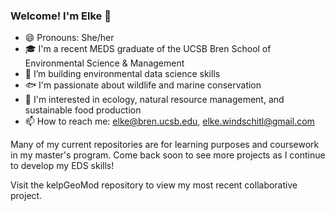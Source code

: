 ### Welcome! I'm Elke 👋

- 😄 Pronouns: She/her
- 🎓 I'm a recent MEDS graduate of the UCSB Bren School of Environmental Science & Management
- 🌱 I’m building environmental data science skills
- 🐟 I'm passionate about wildlife and marine conservation
- 🌲 I'm interested in ecology, natural resource management, and sustainable food production
- 📫 How to reach me: elke@bren.ucsb.edu, elke.windschitl@gmail.com

Many of my current repositories are for learning purposes and coursework in my master's program. Come back soon to see more projects as I continue to develop my EDS skills!

Visit the kelpGeoMod repository to view my most recent collaborative project.
<!--
**elkewind/elkewind** is a ✨ _special_ ✨ repository because its `README.md` (this file) appears on your GitHub profile.

Here are some ideas to get you started:

- 🔭 I’m currently working on ...
- 🌱 I’m currently learning ...
- 👯 I’m looking to collaborate on ...
- 🤔 I’m looking for help with ...
- 💬 Ask me about ...
- 📫 How to reach me: ...
- 😄 Pronouns: ...
- ⚡ Fun fact: ...
-->
